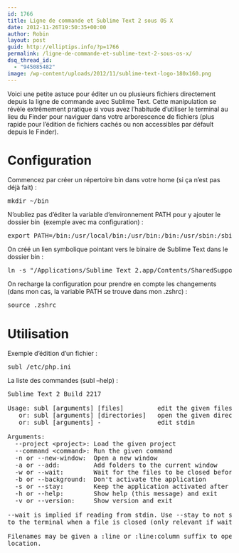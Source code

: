 ```yaml
---
id: 1766
title: Ligne de commande et Sublime Text 2 sous OS X
date: 2012-11-26T19:50:35+00:00
author: Robin
layout: post
guid: http://elliptips.info/?p=1766
permalink: /ligne-de-commande-et-sublime-text-2-sous-os-x/
dsq_thread_id:
  - "945085482"
image: /wp-content/uploads/2012/11/sublime-text-logo-180x160.png
---
```

Voici une petite astuce pour éditer un ou plusieurs fichiers directement depuis la ligne de commande avec Sublime Text. Cette manipulation se révèle extrêmement pratique si vous avez l’habitude d’utiliser le terminal au lieu du Finder pour naviguer dans votre arborescence de fichiers (plus rapide pour l&#8217;édition de fichiers cachés ou non accessibles par défault depuis le Finder).

# Configuration

Commencez par créer un répertoire bin dans votre home (si ça n’est pas déjà fait) :

<pre class="lang:default decode:true">mkdir ~/bin</pre>

N’oubliez pas d’éditer la variable d’environnement PATH pour y ajouter le dossier bin  (exemple avec ma configuration) :

<pre class="lang:sh decode:true">export PATH=/bin:/usr/local/bin:/usr/bin:/bin:/usr/sbin:/sbin:/usr/X11/bin:/opt/bin:/usr/local/git/bin:~/bin</pre>

On créé un lien symbolique pointant vers le binaire de Sublime Text dans le dossier bin :

<pre class="lang:sh decode:true">ln -s "/Applications/Sublime Text 2.app/Contents/SharedSupport/bin/subl" ~/bin/subl</pre>

On recharge la configuration pour prendre en compte les changements (dans mon cas, la variable PATH se trouve dans mon .zshrc) :

<pre class="lang:sh decode:true">source .zshrc</pre>

# Utilisation

Exemple d&#8217;édition d&#8217;un fichier :

<pre class="lang:sh decode:true">subl /etc/php.ini</pre>

La liste des commandes (subl &#8211;help) :

<pre class="lang:default decode:true crayon-selected">Sublime Text 2 Build 2217

Usage: subl [arguments] [files]         edit the given files
   or: subl [arguments] [directories]   open the given directories
   or: subl [arguments] -               edit stdin

Arguments:
  --project &lt;project&gt;: Load the given project
  --command &lt;command&gt;: Run the given command
  -n or --new-window:  Open a new window
  -a or --add:         Add folders to the current window
  -w or --wait:        Wait for the files to be closed before returning
  -b or --background:  Don't activate the application
  -s or --stay:        Keep the application activated after closing the file
  -h or --help:        Show help (this message) and exit
  -v or --version:     Show version and exit

--wait is implied if reading from stdin. Use --stay to not switch back
to the terminal when a file is closed (only relevant if waiting for a file).

Filenames may be given a :line or :line:column suffix to open at a specific
location.</pre>